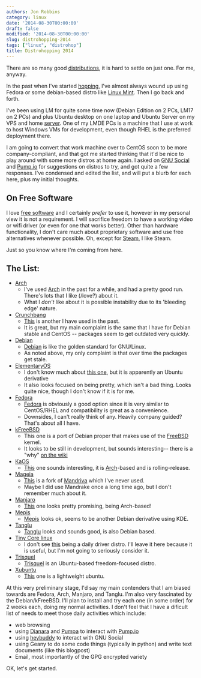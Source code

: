 ```yaml
---
authors: Jon Robbins
category: linux
date: '2014-08-30T00:00:00'
draft: false
modified: '2014-08-30T00:00:00'
slug: distrohopping-2014
tags: ["linux", "distrohop"]
title: Distrohopping 2014
---
```

There are so many good [distributions](http://distrowatch.com/dwres.php?resource=major), it is hard to settle on just one.
For me, anyway.

In the past when I've started [hopping](http://jrobb.org/tag/distrohop.html), I've almost always wound up using Fedora
or some debian-based distro like [Linux Mint](http://linuxmint.com/). Then I go back and forth.

I've been using LM for quite some time now (Debian Edition on 2 PCs, LM17 on 2 PCs) and plus Ubuntu desktop on one laptop and Ubuntu Server on my VPS and home [server](http://jrobb.org/tag/server.html).
One of my LMDE PCs is a machine that I use at work to host Windows VMs for development, even though RHEL is the preferred deployment there. 

I am going to convert that work machine over to CentOS soon to be more company-compliant, and that got me started thinking that it'd be nice to play around with some more distros at home again.
I asked on [GNU Social](http://quitter.se/notice/2776190) and [Pump.io](https://io.jrobb.org/jrobb/note/svCSDr9QRGen0x6kcMmysw) for suggestions on distros to try, and got quite a few responses. 
I've condensed and edited the list, and will put a blurb for each here, plus my initial thoughts.

## On Free Software
I love [free software](http://en.wikipedia.org/wiki/Free_software) and I certainly _prefer_ to use it, however in my personal view it is not a requirement.
I will sacrifice freedom to have a working video or wifi driver (or even for one that works better). 
Other than hardware functionality, I don't care much about proprietary software and use free alternatives whenever possible.
Oh, except for [Steam](https://developer.valvesoftware.com/wiki/Steam_under_Linux), I like Steam.

Just so you know where I'm coming from here.

## The List:

* [Arch](https://www.archlinux.org/)
    * I've used [Arch](http://distrowatch.com/table.php?distribution=arch) in the past for a while, and had a pretty good run. There's lots that I like (/love?) about it.
    * What I _don't_ like about it is possible instability due to its 'bleeding edge' nature.
* [Crunchbang](http://crunchbang.org/)
    * [This](http://distrowatch.com/table.php?distribution=crunchbang) is another I have used in the past. 
    * It is great, but my main complaint is the same that I have for Debian stable and CentOS -- packages seem to get outdated very quickly.
* [Debian](http://www.debian.org/)
    * [Debian](http://distrowatch.com/table.php?distribution=debian) is like the golden standard for GNU/Linux.
    * As noted above, my only complaint is that over time the packages get stale.
* [ElementaryOS](http://elementaryos.org/)
    * I don't know much about [this one](http://distrowatch.com/table.php?distribution=elementary), but it is apparently an Ubuntu derivative
    * It also looks focused on being pretty, which isn't a bad thing. Looks quite nice, though I don't know if it is for me.
* [Fedora](https://fedoraproject.org/)
    * [Fedora](http://distrowatch.com/table.php?distribution=fedora) is obviously a good option since it is very similar to CentOS/RHEL and compatibility is great as a convenience.
    * Downsides, I can't really think of any. Heavily company guided? That's about all I have.
* [kFreeBSD](https://www.debian.org/ports/kfreebsd-gnu/)
    * This one is a port of Debian proper that makes use of the [FreeBSD](http://www.freebsd.org/) kernel.
    * It looks to be still in development, but sounds interesting-- there is a "why" [on the wiki](https://wiki.debian.org/Debian_GNU/kFreeBSD_why)
* [KaOS](http://kaosx.us/)
    * [This](http://distrowatch.com/table.php?distribution=kaos) one sounds interesting, it is [Arch](https://archlinux.org)-based and is rolling-release.
* [Mageia](http://www.mageia.org/)
    * [This](http://distrowatch.com/table.php?distribution=Mageia) is a fork of [Mandriva](http://distrowatch.com/table.php?distribution=mandriva) which I've never used. 
    * Maybe I did use Mandrake once a long time ago, but I don't remember much about it.
* [Manjaro](http://manjaro.org/)
    * [This](http://distrowatch.com/table.php?distribution=manjaro) one looks pretty promising, being Arch-based!
* [Mepis](http://www.mepis.org/)
    * [Mepis](http://distrowatch.com/table.php?distribution=Mepis) looks ok, seems to be another Debian derivative using KDE.
* [Tanglu](http://tanglu.org/)
    * [Tanglu](http://distrowatch.com/table.php?distribution=Tanglu) looks and sounds good, is also Debian based.
* [Tiny Core linux](http://www.tinycorelinux.net/)
    * I don't see [this](http://distrowatch.com/table.php?distribution=tinycore) being a daily driver distro. I'll leave it here because it is useful, but I'm not going to seriously consider it.
* [Trisquel](http://trisquel.info/)
    * [Trisquel](http://distrowatch.com/table.php?distribution=trisquel) is an Ubuntu-based freedom-focused distro.
* [Xubuntu](http://www.xubuntu.org/)
    * [This](http://distrowatch.com/table.php?distribution=xubuntu) one is a lightweight ubuntu.

At this very preliminary stage, I'd say my main contenders that I am biased towards are Fedora, Arch, Manjaro, and Tanglu.  I'm also very fascinated by the Debian/kFreeBSD.
I'll plan to install and try each one (in some order) for 2 weeks each, doing my normal activities.
I don't feel that I have a dificult list of needs to meet those daily activities which include:

* web browsing
* using [Dianara](https://gitorious.org/dianara/pages/Home) and [Pumpa](https://pumpa.branchable.com/) to interact with [Pump.io](https://pump.io)
* using [heybuddy](https://launchpad.net/heybuddy) to interact with GNU Social
* using Geany to do some code things (typically in python) and write text documents (like this blogpost)
* Email, most importantly of the GPG encrypted variety

OK, let's get started.
